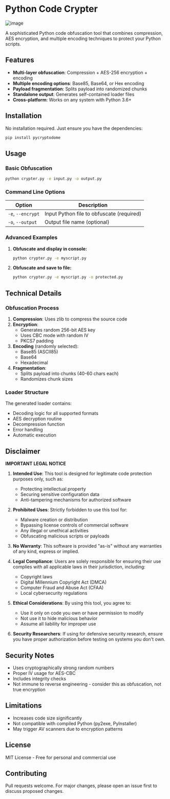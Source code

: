 # Python Code Crypter
![image](https://github.com/user-attachments/assets/f2fa80b0-679d-4ab9-a87c-4ba23c5e5248)


A sophisticated Python code obfuscation tool that combines compression, AES encryption, and multiple encoding techniques to protect your Python scripts.

## Features

- **Multi-layer obfuscation**: Compression + AES-256 encryption + encoding
- **Multiple encoding options**: Base85, Base64, or Hex encoding
- **Payload fragmentation**: Splits payload into randomized chunks
- **Standalone output**: Generates self-contained loader files
- **Cross-platform**: Works on any system with Python 3.6+

## Installation

No installation required. Just ensure you have the dependencies:

```bash
pip install pycryptodome
```

## Usage

### Basic Obfuscation

```bash
python crypter.py -e input.py -o output.py
```

### Command Line Options

| Option        | Description                          |
|---------------|--------------------------------------|
| `-e`, `--encrypt` | Input Python file to obfuscate (required) |
| `-o`, `--output`  | Output file name (optional)          |

### Advanced Examples

1. **Obfuscate and display in console:**
   ```bash
   python crypter.py -e myscript.py
   ```

2. **Obfuscate and save to file:**
   ```bash
   python crypter.py -e myscript.py -o protected.py
   ```

## Technical Details

### Obfuscation Process

1. **Compression**: Uses zlib to compress the source code
2. **Encryption**:
   - Generates random 256-bit AES key
   - Uses CBC mode with random IV
   - PKCS7 padding
3. **Encoding** (randomly selected):
   - Base85 (ASCII85)
   - Base64
   - Hexadecimal
4. **Fragmentation**:
   - Splits payload into chunks (40-60 chars each)
   - Randomizes chunk sizes

### Loader Structure

The generated loader contains:
- Decoding logic for all supported formats
- AES decryption routine
- Decompression function
- Error handling
- Automatic execution

## Disclaimer

**IMPORTANT LEGAL NOTICE**

1. **Intended Use**: This tool is designed for legitimate code protection purposes only, such as:
   - Protecting intellectual property
   - Securing sensitive configuration data
   - Anti-tampering mechanisms for authorized software

2. **Prohibited Uses**: Strictly forbidden to use this tool for:
   - Malware creation or distribution
   - Bypassing license controls of commercial software
   - Any illegal or unethical activities
   - Obfuscating malicious scripts or payloads

3. **No Warranty**: This software is provided "as-is" without any warranties of any kind, express or implied.

4. **Legal Compliance**: Users are solely responsible for ensuring their use complies with all applicable laws in their jurisdiction, including:
   - Copyright laws
   - Digital Millennium Copyright Act (DMCA)
   - Computer Fraud and Abuse Act (CFAA)
   - Local cybersecurity regulations

5. **Ethical Considerations**: By using this tool, you agree to:
   - Use it only on code you own or have permission to modify
   - Not use it to hide malicious behavior
   - Assume all liability for improper use

6. **Security Researchers**: If using for defensive security research, ensure you have proper authorization before testing on systems you don't own.

## Security Notes

- Uses cryptographically strong random numbers
- Proper IV usage for AES-CBC
- Includes integrity checks
- Not immune to reverse engineering - consider this as obfuscation, not true encryption

## Limitations

- Increases code size significantly
- Not compatible with compiled Python (py2exe, PyInstaller)
- May trigger AV scanners due to encryption patterns

## License

MIT License - Free for personal and commercial use

## Contributing

Pull requests welcome. For major changes, please open an issue first to discuss proposed changes.
